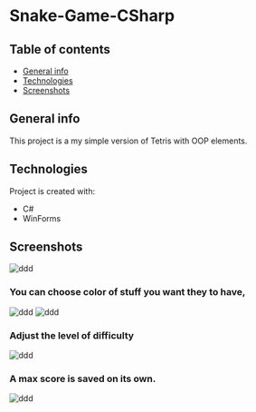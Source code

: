 # Snake-Game-CSharp
## Table of contents
* [General info](#general-info)
* [Technologies](#technologies)
* [Screenshots](#screenshots)


## General info
This project is a my simple version of Tetris with OOP elements.

## Technologies
Project is created with:
* C#
* WinForms

## Screenshots
![ddd](https://github.com/Illia1F/Snake_game/blob/master/sn1.jpg)

### You can choose color of stuff you want they to have,
![ddd](https://github.com/Illia1F/Snake_game/blob/master/sn2.jpg)
![ddd](https://github.com/Illia1F/Snake_game/blob/master/sn4.jpg)

### Adjust the level of difficulty
![ddd](https://github.com/Illia1F/Snake_game/blob/master/sn3.jpg)

### A max score is saved on its own.
![ddd](https://github.com/Illia1F/Snake_game/blob/master/sn5.jpg)
